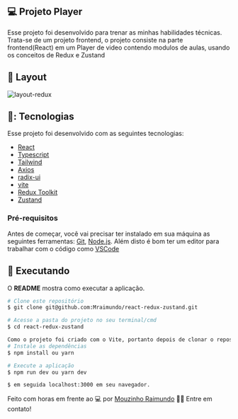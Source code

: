 ## 💻 Projeto Player

Esse projeto foi desenvolvido para trenar as minhas habilidades técnicas. Trata-se de um projeto frontend, o projeto consiste na parte frontend(React) em um Player de video contendo modulos de aulas, usando os conceitos de Redux e Zustand
  

## 🎨 Layout

![layout-redux](https://github.com/Mraimundo/DT-Money/assets/53385345/b410ebb3-35c0-4de2-a7a1-0884a1d84049)


## 🥉: Tecnologias

Esse projeto foi desenvolvido com as seguintes tecnologias:

- [React](https://legacy.reactjs.org/docs/getting-started.html)
- [Typescript](https://www.typescriptlang.org/docs/)
- [Tailwind](https://tailwindcss.com/docs/installation)
- [Axios](https://axios-http.com/docs/intro)
- [radix-ui](https://www.radix-ui.com/docs/primitives/overview/introduction)
- [vite](https://vitejs.dev/guide/)
- [Redux Toolkit](https://redux-toolkit.js.org/introduction/getting-started)
- [Zustand](https://docs.pmnd.rs/zustand/getting-started/introduction)



### Pré-requisitos

Antes de começar, você vai precisar ter instalado em sua máquina as seguintes ferramentas:
[Git](https://git-scm.com), [Node.js](https://nodejs.org/en/). 
Além disto é bom ter um editor para trabalhar com o código como [VSCode](https://code.visualstudio.com/)
  
  
## :notebook: Executando

O **README** mostra como executar a aplicação.

```bash
# Clone este repositório
$ git clone git@github.com:Mraimundo/react-redux-zustand.git

# Acesse a pasta do projeto no seu terminal/cmd
$ cd react-redux-zustand

Como o projeto foi criado com o Vite, portanto depois de clonar o repositório digite em seu terminal:
# Instale as dependências
$ npm install ou yarn

# Execute a aplicação
$ npm run dev ou yarn dev

$ em seguida localhost:3000 em seu navegador.

```

Feito com horas em frente ao :computer: por [Mouzinho Raimundo](https://www.linkedin.com/in/mouzinho-raimundo/) 👋🏽 Entre em contato!
